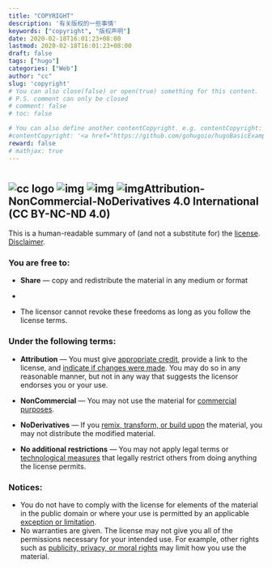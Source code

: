```yaml
---
title: "COPYRIGHT"
description: '有关版权的一些事情'
keywords: ["copyright", "版权声明"]
date: 2020-02-18T16:01:23+08:00
lastmod: 2020-02-18T16:01:23+08:00
draft: false
tags: ["hugo"]
categories: ["Web"]
author: "cc"
slug: 'copyright'
# You can also close(false) or open(true) something for this content.
# P.S. comment can only be closed
# comment: false
# toc: false

# You can also define another contentCopyright. e.g. contentCopyright: "This is another copyright."
#contentCopyright: '<a href="https://github.com/gohugoio/hugoBasicExample" rel="noopener" target="_blank">See origin</a>'
reward: false
# mathjax: true
---
```


# 

## ![cc logo](https://creativecommons.org/images/deed/cc_icon_white_x2.png) ![img](https://creativecommons.org/images/deed/attribution_icon_white_x2.png) ![img](https://creativecommons.org/images/deed/nc_white_x2.png) ![img](https://creativecommons.org/images/deed/nd_white_x2.png)Attribution-NonCommercial-NoDerivatives 4.0 International (CC BY-NC-ND 4.0)

This is a human-readable summary of (and not a substitute for) the [license](https://creativecommons.org/licenses/by-nc-nd/4.0/legalcode). [Disclaimer](https://creativecommons.org/licenses/by-nc-nd/4.0/?__cf_chl_captcha_tk__=fb1782c81cf06e959794de448acf0ef766fbc2bb-1582376961-0-AbQfe2sPSD2xA6sJzD-JSmLY2EqTInBqZ0xPyK9WtHUzdpv3VmfXYv58iMg9gPRevYDEd8kpI-40XUgeYRzcKSXTR6Jh587vX8FmhTU3P08ZiDSPQQGtl4B_i0m4ExuSIcj3nMmFFITZ5VvsesKkp9phkSEvLJVui_HBHW1Et7TGDjb3x8-vWb4gIJ4HmBkvslQoiQsNMc9wf3TywzXbN6v5GdcNGViBdgPStf3ozjkxdvC_vnh7sCoUxJmWc3NpVHcE1I7pJ5Mu_8jNstDx9YrLgp1sZAxFzp6OKocK8FN6cgpSoiEo0fd6YG45Fkx79qKNeiZlRPk1cJRxRm5o7j9AHBvZkoSv9gUFFDgBl1Dsb0ExLpo4LL6lej_rsux6oVQsdrQgyCxlUF91vqRBqJE#).

### You are free to:

- **Share** — copy and redistribute the material in any medium or format
- 

- The licensor cannot revoke these freedoms as long as you follow the license terms.

### Under the following terms:

- **Attribution** — You must give [appropriate credit](https://creativecommons.org/licenses/by-nc-nd/4.0/?__cf_chl_captcha_tk__=fb1782c81cf06e959794de448acf0ef766fbc2bb-1582376961-0-AbQfe2sPSD2xA6sJzD-JSmLY2EqTInBqZ0xPyK9WtHUzdpv3VmfXYv58iMg9gPRevYDEd8kpI-40XUgeYRzcKSXTR6Jh587vX8FmhTU3P08ZiDSPQQGtl4B_i0m4ExuSIcj3nMmFFITZ5VvsesKkp9phkSEvLJVui_HBHW1Et7TGDjb3x8-vWb4gIJ4HmBkvslQoiQsNMc9wf3TywzXbN6v5GdcNGViBdgPStf3ozjkxdvC_vnh7sCoUxJmWc3NpVHcE1I7pJ5Mu_8jNstDx9YrLgp1sZAxFzp6OKocK8FN6cgpSoiEo0fd6YG45Fkx79qKNeiZlRPk1cJRxRm5o7j9AHBvZkoSv9gUFFDgBl1Dsb0ExLpo4LL6lej_rsux6oVQsdrQgyCxlUF91vqRBqJE#), provide a link to the license, and [indicate if changes were made](https://creativecommons.org/licenses/by-nc-nd/4.0/?__cf_chl_captcha_tk__=fb1782c81cf06e959794de448acf0ef766fbc2bb-1582376961-0-AbQfe2sPSD2xA6sJzD-JSmLY2EqTInBqZ0xPyK9WtHUzdpv3VmfXYv58iMg9gPRevYDEd8kpI-40XUgeYRzcKSXTR6Jh587vX8FmhTU3P08ZiDSPQQGtl4B_i0m4ExuSIcj3nMmFFITZ5VvsesKkp9phkSEvLJVui_HBHW1Et7TGDjb3x8-vWb4gIJ4HmBkvslQoiQsNMc9wf3TywzXbN6v5GdcNGViBdgPStf3ozjkxdvC_vnh7sCoUxJmWc3NpVHcE1I7pJ5Mu_8jNstDx9YrLgp1sZAxFzp6OKocK8FN6cgpSoiEo0fd6YG45Fkx79qKNeiZlRPk1cJRxRm5o7j9AHBvZkoSv9gUFFDgBl1Dsb0ExLpo4LL6lej_rsux6oVQsdrQgyCxlUF91vqRBqJE#). You may do so in any reasonable manner, but not in any way that suggests the licensor endorses you or your use.
- **NonCommercial** — You may not use the material for [commercial purposes](https://creativecommons.org/licenses/by-nc-nd/4.0/?__cf_chl_captcha_tk__=fb1782c81cf06e959794de448acf0ef766fbc2bb-1582376961-0-AbQfe2sPSD2xA6sJzD-JSmLY2EqTInBqZ0xPyK9WtHUzdpv3VmfXYv58iMg9gPRevYDEd8kpI-40XUgeYRzcKSXTR6Jh587vX8FmhTU3P08ZiDSPQQGtl4B_i0m4ExuSIcj3nMmFFITZ5VvsesKkp9phkSEvLJVui_HBHW1Et7TGDjb3x8-vWb4gIJ4HmBkvslQoiQsNMc9wf3TywzXbN6v5GdcNGViBdgPStf3ozjkxdvC_vnh7sCoUxJmWc3NpVHcE1I7pJ5Mu_8jNstDx9YrLgp1sZAxFzp6OKocK8FN6cgpSoiEo0fd6YG45Fkx79qKNeiZlRPk1cJRxRm5o7j9AHBvZkoSv9gUFFDgBl1Dsb0ExLpo4LL6lej_rsux6oVQsdrQgyCxlUF91vqRBqJE#).
- **NoDerivatives** — If you [remix, transform, or build upon](https://creativecommons.org/licenses/by-nc-nd/4.0/?__cf_chl_captcha_tk__=fb1782c81cf06e959794de448acf0ef766fbc2bb-1582376961-0-AbQfe2sPSD2xA6sJzD-JSmLY2EqTInBqZ0xPyK9WtHUzdpv3VmfXYv58iMg9gPRevYDEd8kpI-40XUgeYRzcKSXTR6Jh587vX8FmhTU3P08ZiDSPQQGtl4B_i0m4ExuSIcj3nMmFFITZ5VvsesKkp9phkSEvLJVui_HBHW1Et7TGDjb3x8-vWb4gIJ4HmBkvslQoiQsNMc9wf3TywzXbN6v5GdcNGViBdgPStf3ozjkxdvC_vnh7sCoUxJmWc3NpVHcE1I7pJ5Mu_8jNstDx9YrLgp1sZAxFzp6OKocK8FN6cgpSoiEo0fd6YG45Fkx79qKNeiZlRPk1cJRxRm5o7j9AHBvZkoSv9gUFFDgBl1Dsb0ExLpo4LL6lej_rsux6oVQsdrQgyCxlUF91vqRBqJE#) the material, you may not distribute the modified material.

- **No additional restrictions** — You may not apply legal terms or [technological measures](https://creativecommons.org/licenses/by-nc-nd/4.0/?__cf_chl_captcha_tk__=fb1782c81cf06e959794de448acf0ef766fbc2bb-1582376961-0-AbQfe2sPSD2xA6sJzD-JSmLY2EqTInBqZ0xPyK9WtHUzdpv3VmfXYv58iMg9gPRevYDEd8kpI-40XUgeYRzcKSXTR6Jh587vX8FmhTU3P08ZiDSPQQGtl4B_i0m4ExuSIcj3nMmFFITZ5VvsesKkp9phkSEvLJVui_HBHW1Et7TGDjb3x8-vWb4gIJ4HmBkvslQoiQsNMc9wf3TywzXbN6v5GdcNGViBdgPStf3ozjkxdvC_vnh7sCoUxJmWc3NpVHcE1I7pJ5Mu_8jNstDx9YrLgp1sZAxFzp6OKocK8FN6cgpSoiEo0fd6YG45Fkx79qKNeiZlRPk1cJRxRm5o7j9AHBvZkoSv9gUFFDgBl1Dsb0ExLpo4LL6lej_rsux6oVQsdrQgyCxlUF91vqRBqJE#) that legally restrict others from doing anything the license permits.

### Notices:

- You do not have to comply with the license for elements of the material in the public domain or where your use is permitted by an applicable [exception or limitation](https://creativecommons.org/licenses/by-nc-nd/4.0/?__cf_chl_captcha_tk__=fb1782c81cf06e959794de448acf0ef766fbc2bb-1582376961-0-AbQfe2sPSD2xA6sJzD-JSmLY2EqTInBqZ0xPyK9WtHUzdpv3VmfXYv58iMg9gPRevYDEd8kpI-40XUgeYRzcKSXTR6Jh587vX8FmhTU3P08ZiDSPQQGtl4B_i0m4ExuSIcj3nMmFFITZ5VvsesKkp9phkSEvLJVui_HBHW1Et7TGDjb3x8-vWb4gIJ4HmBkvslQoiQsNMc9wf3TywzXbN6v5GdcNGViBdgPStf3ozjkxdvC_vnh7sCoUxJmWc3NpVHcE1I7pJ5Mu_8jNstDx9YrLgp1sZAxFzp6OKocK8FN6cgpSoiEo0fd6YG45Fkx79qKNeiZlRPk1cJRxRm5o7j9AHBvZkoSv9gUFFDgBl1Dsb0ExLpo4LL6lej_rsux6oVQsdrQgyCxlUF91vqRBqJE#).
- No warranties are given. The license may not give you all of the permissions necessary for your intended use. For example, other rights such as [publicity, privacy, or moral rights](https://creativecommons.org/licenses/by-nc-nd/4.0/?__cf_chl_captcha_tk__=fb1782c81cf06e959794de448acf0ef766fbc2bb-1582376961-0-AbQfe2sPSD2xA6sJzD-JSmLY2EqTInBqZ0xPyK9WtHUzdpv3VmfXYv58iMg9gPRevYDEd8kpI-40XUgeYRzcKSXTR6Jh587vX8FmhTU3P08ZiDSPQQGtl4B_i0m4ExuSIcj3nMmFFITZ5VvsesKkp9phkSEvLJVui_HBHW1Et7TGDjb3x8-vWb4gIJ4HmBkvslQoiQsNMc9wf3TywzXbN6v5GdcNGViBdgPStf3ozjkxdvC_vnh7sCoUxJmWc3NpVHcE1I7pJ5Mu_8jNstDx9YrLgp1sZAxFzp6OKocK8FN6cgpSoiEo0fd6YG45Fkx79qKNeiZlRPk1cJRxRm5o7j9AHBvZkoSv9gUFFDgBl1Dsb0ExLpo4LL6lej_rsux6oVQsdrQgyCxlUF91vqRBqJE#) may limit how you use the material.

